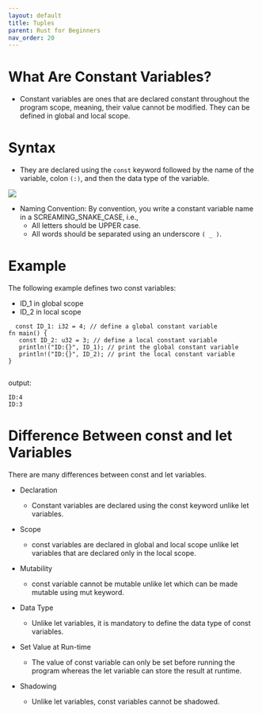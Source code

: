 ```yaml
---
layout: default
title: Tuples
parent: Rust for Beginners
nav_order: 20
---
```


# What Are Constant Variables? 

- Constant variables are ones that are declared constant throughout the program scope, meaning, their value cannot be modified. They can be defined 
in global and local scope.

# Syntax 
- They are declared using the `const` keyword followed by the name of the variable, colon `(:)`, and then the data type of the variable.

![](https://raw.githubusercontent.com/sangam14/RustLabs/master/img/const_syntax.png)


- Naming Convention: By convention, you write a constant variable name in a SCREAMING_SNAKE_CASE, i.e.,
     - All letters should be UPPER case.
     - All words should be separated using an underscore `( _ )`.
     
# Example
The following example defines two const variables:
   - ID_1 in global scope
   - ID_2 in local scope
   
   
   
 ```
   const ID_1: i32 = 4; // define a global constant variable
fn main() {
    const ID_2: u32 = 3; // define a local constant variable
    println!("ID:{}", ID_1); // print the global constant variable
    println!("ID:{}", ID_2); // print the local constant variable
}
   
 ```
 
output:
 ```
ID:4
ID:3

```

# Difference Between const and let Variables

There are many differences between const and let variables.

- Declaration 
    - Constant variables are declared using the const keyword unlike let variables.

- Scope
    - const variables are declared in global and local scope unlike let variables that are declared only in the local scope.

- Mutability
    - const variable cannot be mutable unlike let which can be made mutable using mut keyword.

- Data Type 
  -  Unlike let variables, it is mandatory to define the data type of const variables.

- Set Value at Run-time 
  - The value of const variable can only be set before running the program whereas the let variable can store the result at runtime.

- Shadowing 
  -  Unlike let variables, const variables cannot be shadowed.


